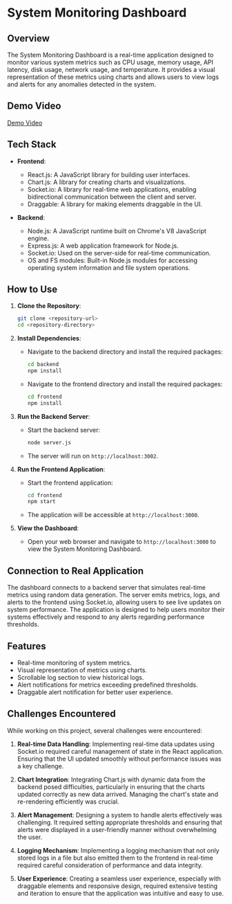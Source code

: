 # System Monitoring Dashboard

## Overview
The System Monitoring Dashboard is a real-time application designed to monitor various system metrics such as CPU usage, memory usage, API latency, disk usage, network usage, and temperature. It provides a visual representation of these metrics using charts and allows users to view logs and alerts for any anomalies detected in the system.

## Demo Video
[Demo Video](https://github.com/SimronJ/System-Monitoring-Dashboard/blob/master/DEMO_SHOWCHASE.gif)

## Tech Stack
- **Frontend**: 
  - React.js: A JavaScript library for building user interfaces.
  - Chart.js: A library for creating charts and visualizations.
  - Socket.io: A library for real-time web applications, enabling bidirectional communication between the client and server.
  - Draggable: A library for making elements draggable in the UI.

- **Backend**:
  - Node.js: A JavaScript runtime built on Chrome's V8 JavaScript engine.
  - Express.js: A web application framework for Node.js.
  - Socket.io: Used on the server-side for real-time communication.
  - OS and FS modules: Built-in Node.js modules for accessing operating system information and file system operations.

## How to Use
1. **Clone the Repository**:
   ```bash
   git clone <repository-url>
   cd <repository-directory>
   ```

2. **Install Dependencies**:
   - Navigate to the backend directory and install the required packages:
     ```bash
     cd backend
     npm install
     ```
   - Navigate to the frontend directory and install the required packages:
     ```bash
     cd frontend
     npm install
     ```

3. **Run the Backend Server**:
   - Start the backend server:
     ```bash
     node server.js
     ```
   - The server will run on `http://localhost:3002`.

4. **Run the Frontend Application**:
   - Start the frontend application:
     ```bash
     cd frontend
     npm start
     ```
   - The application will be accessible at `http://localhost:3000`.

5. **View the Dashboard**:
   - Open your web browser and navigate to `http://localhost:3000` to view the System Monitoring Dashboard.

## Connection to Real Application
The dashboard connects to a backend server that simulates real-time metrics using random data generation. The server emits metrics, logs, and alerts to the frontend using Socket.io, allowing users to see live updates on system performance. The application is designed to help users monitor their systems effectively and respond to any alerts regarding performance thresholds.

## Features
- Real-time monitoring of system metrics.
- Visual representation of metrics using charts.
- Scrollable log section to view historical logs.
- Alert notifications for metrics exceeding predefined thresholds.
- Draggable alert notification for better user experience.

## Challenges Encountered
While working on this project, several challenges were encountered:

1. **Real-time Data Handling**: Implementing real-time data updates using Socket.io required careful management of state in the React application. Ensuring that the UI updated smoothly without performance issues was a key challenge.

2. **Chart Integration**: Integrating Chart.js with dynamic data from the backend posed difficulties, particularly in ensuring that the charts updated correctly as new data arrived. Managing the chart's state and re-rendering efficiently was crucial.

3. **Alert Management**: Designing a system to handle alerts effectively was challenging. It required setting appropriate thresholds and ensuring that alerts were displayed in a user-friendly manner without overwhelming the user.

4. **Logging Mechanism**: Implementing a logging mechanism that not only stored logs in a file but also emitted them to the frontend in real-time required careful consideration of performance and data integrity.

5. **User Experience**: Creating a seamless user experience, especially with draggable elements and responsive design, required extensive testing and iteration to ensure that the application was intuitive and easy to use.
